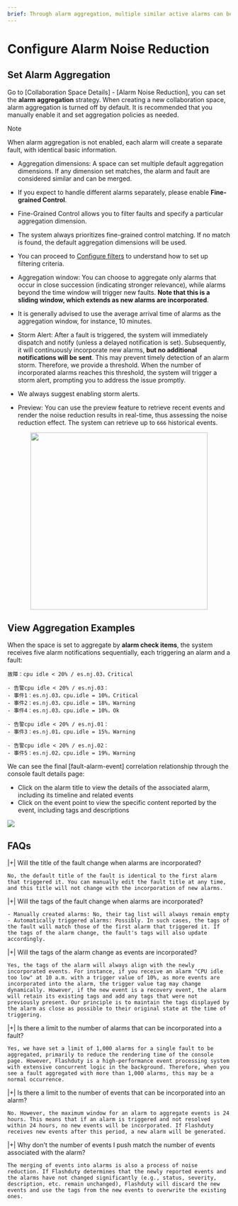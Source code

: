 ```yaml
---
brief: Through alarm aggregation, multiple similar active alarms can be consolidated into a single fault for joint dispatching, notification, and handling, which significantly reduces notification frequency and enhances response efficiency
---
```


# Configure Alarm Noise Reduction

## Set Alarm Aggregation
Go to [Collaboration Space Details] - [Alarm Noise Reduction], you can set the **alarm aggregation** strategy. When creating a new collaboration space, alarm aggregation is turned off by default. It is recommended that you manually enable it and set aggregation policies as needed.

> [!NOTE]
> When alarm aggregation is not enabled, each alarm will create a separate fault, with identical basic information.

- Aggregation dimensions: A space can set multiple default aggregation dimensions. If any dimension set matches, the alarm and fault are considered similar and can be merged.

- If you expect to handle different alarms separately, please enable __Fine-grained Control__.
- Fine-Grained Control allows you to filter faults and specify a particular aggregation dimension.
- The system always prioritizes fine-grained control matching. If no match is found, the default aggregation dimensions will be used.
- You can proceed to [Configure filters](/configure_flashduty/how_to_filter) to understand how to set up filtering criteria.

- Aggregation window: You can choose to aggregate only alarms that occur in close succession (indicating stronger relevance), while alarms beyond the time window will trigger new faults. **Note that this is a sliding window, which extends as new alarms are incorporated**.

- It is generally advised to use the average arrival time of alarms as the aggregation window, for instance, 10 minutes.

- Storm Alert: After a fault is triggered, the system will immediately dispatch and notify (unless a delayed notification is set). Subsequently, it will continuously incorporate new alarms, **but no additional notifications will be sent**. This may prevent timely detection of an alarm storm. Therefore, we provide a threshold. When the number of incorporated alarms reaches this threshold, the system will trigger a storm alert, prompting you to address the issue promptly.

- We always suggest enabling storm alerts.

- Preview: You can use the preview feature to retrieve recent events and render the noise reduction results in real-time, thus assessing the noise reduction effect. The system can retrieve up to `666` historical events.

<img src="https://fcdoc.github.io/img/zh/V7G1hZj1IPX10Fsa_ekHR77oKs8POHsib5y2zg-Yjdw.avif" style="display: block; margin: 0 auto;" height="400">

## View Aggregation Examples

When the space is set to aggregate by **alarm check items**, the system receives five alarm notifications sequentially, each triggering an alarm and a fault:

```
故障：cpu idle < 20% / es.nj.03，Critical

- 告警cpu idle < 20% / es.nj.03：
- 事件1：es.nj.03，cpu.idle = 10%，Critical
- 事件2：es.nj.03，cpu.idle = 18%，Warning
- 事件4：es.nj.03，cpu.idle = 10%，Ok

- 告警cpu idle < 20% / es.nj.01：
- 事件3：es.nj.01，cpu.idle = 15%，Warning

- 告警cpu idle < 20% / es.nj.02：
- 事件5：es.nj.02，cpu.idle = 19%，Warning
```

We can see the final [fault-alarm-event] correlation relationship through the console fault details page:
- Click on the alarm title to view the details of the associated alarm, including its timeline and related events
- Click on the event point to view the specific content reported by the event, including tags and descriptions

![](https://fcdoc.github.io/img/zh/jAkbujzJKD3war7mV4EyzsYvd-TZB1BX_wJ1PUGZKTM.avif)

## FAQs

|+| Will the title of the fault change when alarms are incorporated?

    No, the default title of the fault is identical to the first alarm that triggered it. You can manually edit the fault title at any time, and this title will not change with the incorporation of new alarms.

|+| Will the tags of the fault change when alarms are incorporated?

    - Manually created alarms: No, their tag list will always remain empty
    - Automatically triggered alarms: Possibly. In such cases, the tags of the fault will match those of the first alarm that triggered it. If the tags of the alarm change, the fault's tags will also update accordingly.

|+| Will the tags of the alarm change as events are incorporated?

    Yes, the tags of the alarm will always align with the newly incorporated events. For instance, if you receive an alarm "CPU idle too low" at 10 a.m. with a trigger value of 10%, as more events are incorporated into the alarm, the trigger value tag may change dynamically. However, if the new event is a recovery event, the alarm will retain its existing tags and add any tags that were not previously present. Our principle is to maintain the tags displayed by the alarm as close as possible to their original state at the time of triggering.

|+| Is there a limit to the number of alarms that can be incorporated into a fault?

    Yes, we have set a limit of 1,000 alarms for a single fault to be aggregated, primarily to reduce the rendering time of the console page. However, Flashduty is a high-performance event processing system with extensive concurrent logic in the background. Therefore, when you see a fault aggregated with more than 1,000 alarms, this may be a normal occurrence.

|+| Is there a limit to the number of events that can be incorporated into an alarm?

    No. However, the maximum window for an alarm to aggregate events is 24 hours. This means that if an alarm is triggered and not resolved within 24 hours, no new events will be incorporated. If Flashduty receives new events after this period, a new alarm will be generated.

|+| Why don't the number of events I push match the number of events associated with the alarm?

    The merging of events into alarms is also a process of noise reduction. If Flashduty determines that the newly reported events and the alarms have not changed significantly (e.g., status, severity, description, etc. remain unchanged), Flashduty will discard the new events and use the tags from the new events to overwrite the existing ones.